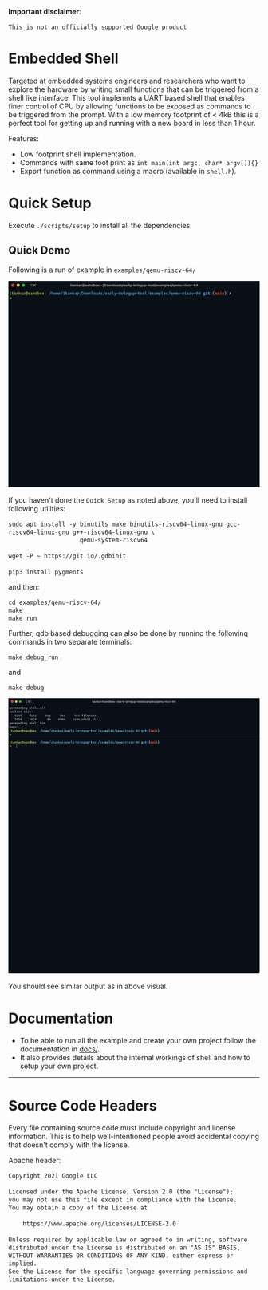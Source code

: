 **Important disclaimer**:

    This is not an officially supported Google product

# Embedded Shell

Targeted at embedded systems engineers and researchers who want to explore the hardware by writing small functions that can be triggered from a shell like interface. This tool implemnts a UART based shell that enables finer control of CPU by allowing functions to be exposed as commands to be triggered from the prompt. With a low memory footprint of < 4kB this is a perfect tool for getting up and running with a new board in less than 1 hour.

Features:
- Low footprint shell implementation.
- Commands with same foot print as `int main(int argc, char* argv[]){}`
- Export function as command using a macro (available in `shell.h`).

# Quick Setup

Execute `./scripts/setup` to install all the dependencies.

## Quick Demo

Following is a run of example in `examples/qemu-riscv-64/`

![Qemu Demo](docs/images/demo.gif)

If you haven't done the `Quick Setup` as noted above, you'll need to install following utilities:

```
sudo apt install -y binutils make binutils-riscv64-linux-gnu gcc-riscv64-linux-gnu g++-riscv64-linux-gnu \
                    qemu-system-riscv64

wget -P ~ https://git.io/.gdbinit

pip3 install pygments
```
and then:
```shell
cd examples/qemu-riscv-64/
make
make run
```

Further, gdb based debugging can also be done by running the following commands in two separate terminals:
```
make debug_run
```
and
```
make debug
```
![Qemu Debug](docs/images/debug.gif)

You should see similar output as in above visual.

# Documentation

- To be able to run all the example and create your own project follow the documentation in [docs/](docs/index.md#table-of-contents).
- It also provides details about the internal workings of shell and how to setup your own project.

<hr>

# Source Code Headers

Every file containing source code must include copyright and license
information. This is to help well-intentioned people avoid accidental copying that
doesn't comply with the license.

Apache header:

    Copyright 2021 Google LLC

    Licensed under the Apache License, Version 2.0 (the "License");
    you may not use this file except in compliance with the License.
    You may obtain a copy of the License at

        https://www.apache.org/licenses/LICENSE-2.0

    Unless required by applicable law or agreed to in writing, software
    distributed under the License is distributed on an "AS IS" BASIS,
    WITHOUT WARRANTIES OR CONDITIONS OF ANY KIND, either express or implied.
    See the License for the specific language governing permissions and
    limitations under the License.
